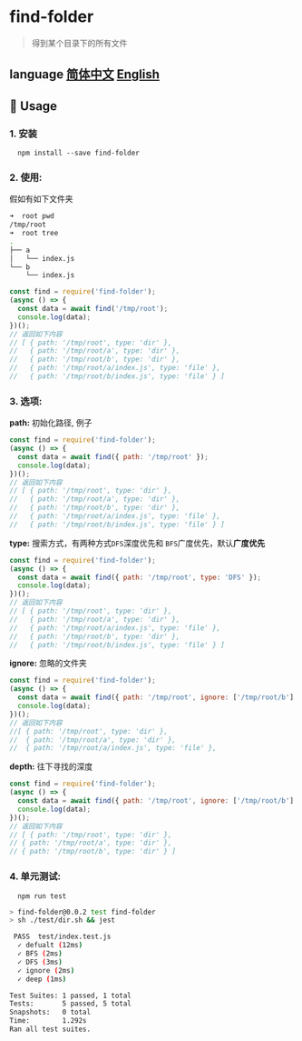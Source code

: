 # find-folder

> 得到某个目录下的所有文件

## language [简体中文](https://github.com/AfterThreeYears/find-folder/blob/master/README-zh_CN.md.md) [English](https://github.com/AfterThreeYears/find-folder/blob/master/README.md)

## 🚀 Usage

### 1. 安装

```shell
  npm install --save find-folder
```

### 2. 使用:

假如有如下文件夹
```sh
➜  root pwd
/tmp/root
➜  root tree
.
├── a
│   └── index.js
└── b
    └── index.js
```

```javascript
const find = require('find-folder');
(async () => {
  const data = await find('/tmp/root');
  console.log(data);
})();
// 返回如下内容
// [ { path: '/tmp/root', type: 'dir' },
//   { path: '/tmp/root/a', type: 'dir' },
//   { path: '/tmp/root/b', type: 'dir' },
//   { path: '/tmp/root/a/index.js', type: 'file' },
//   { path: '/tmp/root/b/index.js', type: 'file' } ]
```

### 3. 选项:

**path:**
初始化路径, 例子
```javascript
const find = require('find-folder');
(async () => {
  const data = await find({ path: '/tmp/root' });
  console.log(data);
})();
// 返回如下内容
// [ { path: '/tmp/root', type: 'dir' },
//   { path: '/tmp/root/a', type: 'dir' },
//   { path: '/tmp/root/b', type: 'dir' },
//   { path: '/tmp/root/a/index.js', type: 'file' },
//   { path: '/tmp/root/b/index.js', type: 'file' } ]
```
**type:**
搜索方式，有两种方式`DFS`深度优先和 `BFS`广度优先，默认**广度优先**
```javascript
const find = require('find-folder');
(async () => {
  const data = await find({ path: '/tmp/root', type: 'DFS' });
  console.log(data);
})();
// 返回如下内容
// [ { path: '/tmp/root', type: 'dir' },
//   { path: '/tmp/root/a', type: 'dir' },
//   { path: '/tmp/root/a/index.js', type: 'file' },
//   { path: '/tmp/root/b', type: 'dir' },
//   { path: '/tmp/root/b/index.js', type: 'file' } ]
```
**ignore:**
忽略的文件夹
```javascript
const find = require('find-folder');
(async () => {
  const data = await find({ path: '/tmp/root', ignore: ['/tmp/root/b'] });
  console.log(data);
})();
// 返回如下内容
//[ { path: '/tmp/root', type: 'dir' },
//  { path: '/tmp/root/a', type: 'dir' },
//  { path: '/tmp/root/a/index.js', type: 'file' },
```

**depth:**
往下寻找的深度
```javascript
const find = require('find-folder');
(async () => {
  const data = await find({ path: '/tmp/root', ignore: ['/tmp/root/b'] });
  console.log(data);
})();
// 返回如下内容
// [ { path: '/tmp/root', type: 'dir' },
// { path: '/tmp/root/a', type: 'dir' },
// { path: '/tmp/root/b', type: 'dir' } ]
```

### 4. 单元测试:


```shell
  npm run test
```

```sh
> find-folder@0.0.2 test find-folder
> sh ./test/dir.sh && jest

 PASS  test/index.test.js
  ✓ defualt (12ms)
  ✓ BFS (2ms)
  ✓ DFS (3ms)
  ✓ ignore (2ms)
  ✓ deep (1ms)

Test Suites: 1 passed, 1 total
Tests:       5 passed, 5 total
Snapshots:   0 total
Time:        1.292s
Ran all test suites.
```

